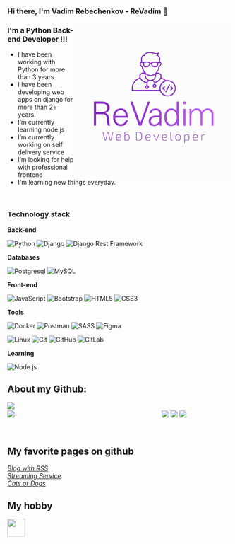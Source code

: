 ### Hi there, I'm Vadim Rebechenkov - ReVadim    👋

 
<img align="right" src="https://github.com/ReVadim/ReVadim/blob/main/revadim.png" width="350"/>

### I'm a Python Back-end Developer !!!

- I have been working with Python for more than 3 years.
- I have been developing web apps on django for more than 2+ years.
- I’m currently learning node.js
- I’m currently working on self delivery service
- I’m looking for help with professional frontend
- I'm learning new things everyday.

<br />


### Technology stack

**Back-end**

![Python](https://img.shields.io/badge/-Python-black?style=flat-square&logo=Python)
![Django](https://img.shields.io/badge/-Django-0aad48?style=flat-square&logo=Django)
![Django Rest Framework](https://img.shields.io/badge/DRF-red?style=flat-square&logo=Django)

**Databases**

![Postgresql](https://img.shields.io/badge/-Postgresql-%232c3e50?style=flat-square&logo=Postgresql)
![MySQL](https://img.shields.io/badge/-MySQL-FCA123?style=flat-square&logo=MySQL)

**Front-end**

![JavaScript](https://img.shields.io/badge/-JavaScript-%23F7DF1C?style=flat-square&logo=javascript&logoColor=000000&labelColor=%23F7DF1C&color=%23FFCE5A)
![Bootstrap](https://img.shields.io/badge/-Bootstrap-573D7C?style=flat-square&logo=Bootstrap&logoColor=whiter)
![HTML5](https://img.shields.io/badge/-HTML5-%23E44D27?style=flat-square&logo=html5&logoColor=ffffff)
![CSS3](https://img.shields.io/badge/-CSS3-%231572B6?style=flat-square&logo=css3)

**Tools**

![Docker](https://img.shields.io/badge/-Docker-46a2f1?style=flat-square&logo=docker&logoColor=white)
![Postman](https://img.shields.io/badge/Postman-FCA121?style=flat-square&logo=postman)
![SASS](https://img.shields.io/badge/SASS-pink?style=flat-square&logo=sass)
![Figma](https://img.shields.io/badge/Figma-573D7C?style=flat-square&logo=figma)


![Linux](https://img.shields.io/badge/Linux-black?style=flat-square&logo=linux)
![Git](https://img.shields.io/badge/-Git-black?style=flat-square&logo=git)
![GitHub](https://img.shields.io/badge/-GitHub-181717?style=flat-square&logo=github)
![GitLab](https://img.shields.io/badge/-GitLab-FCA121?style=flat-square&logo=gitlab)

**Learning**

![Node.js](https://img.shields.io/badge/-Node.js-green?style=flat-square&logo=node.js)

## About my Github:

![](https://github-profile-summary-cards.vercel.app/api/cards/profile-details?username=revadim&theme=nord_bright) <br>
![](https://github-profile-summary-cards.vercel.app/api/cards/repos-per-language?username=revadim&theme=nord_bright) 
![](https://github-profile-summary-cards.vercel.app/api/cards/stats?username=revadim&theme=nord_bright) 
![](https://github-profile-summary-cards.vercel.app/api/cards/productive-time?username=revadim&theme=nord_bright)
<img width="350px" align="left" src="https://github-readme-stats.vercel.app/api/top-langs/?username=ReVadim&hide=css&layout=compact"/>    

<br />

## My favorite pages on github    

[_Blog with RSS_](https://github.com/ReVadim/Blog_Django_RSS)    
[_Streaming Service_](https://github.com/ReVadim/DjangoStreamingService)    
[_Cats or Dogs_](https://revadim.github.io/Games/CatsShow/)    

## My hobby    

<img src="https://media.giphy.com/media/5qDI4MXF3gOmGuFUCP/giphy.gif" width="40" height="40">
